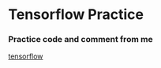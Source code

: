 # <b>Tensorflow Practice</b>
### Practice code and comment from me
[tensorflow](https://gist.github.com/gihyunkim/d552f49c13a00b015aa86afc81b4ac6c.js)
